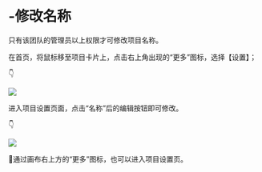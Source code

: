 # -修改名称

只有该团队的管理员以上权限才可修改项目名称。 

在首页，将鼠标移至项目卡片上，点击右上角出现的“更多”图标，选择【设置】；

👇

![](https://images-cdn.shimo.im/lTSgab7HeCA0KB57/4.png!thumbnail)

进入项目设置页面，点击“名称”后的编辑按钮即可修改。 

👇

![](https://images-cdn.shimo.im/O6tUNs7a6ZIOh7kj/5.png!thumbnail)

💌通过画布右上方的“更多”图标，也可以进入项目设置页。 

